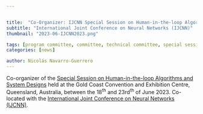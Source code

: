 ```yaml
---


title:  "Co-Organizer: IJCNN Special Session on Human-in-the-loop Algorithms and System Designs"
subtitle: "International Joint Conference on Neural Networks (IJCNN)"
thumbnail: "2023-06-IJCNN2023.png"

tags: [program committee, committee, technical committee, special session, workshop, conference]
categories: [news]

author: Nicolás Navarro-Guerrero
---
```


Co-organizer of the <a href="https://2023.ijcnn.org/paper-submission/special-sessions" target="_blank">Special Session on Human-in-the-loop Algorithms and System Designs</a> held at the Gold Coast Convention and Exhibition Centre, Queensland, Australia, between the 18<sup>th</sup> and 23rd<sup>th</sup> of June 2023. Co-located with the <a href="https://2023.ijcnn.org/" target="_blank">International Joint Conference on Neural Networks (IJCNN)</a>.

<!--more-->

